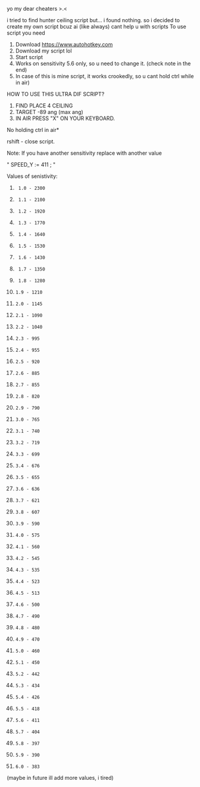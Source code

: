 yo my dear cheaters >.<

i tried to find hunter ceiling script but... i found nothing.
so i decided to create my own script bcuz ai (like always) cant help u with scripts
To use script you need 

1) Download https://www.autohotkey.com
2) Download my script lol
3) Start script
4) Works on sensitivity 5.6 only, so u need to change it. (check note in the end)
5) In case of this is mine script, it works crookedly, so u cant hold ctrl while in air) 

HOW TO USE THIS ULTRA DIF SCRIPT?

1) FIND PLACE 4 CEILING
2) TARGET -89 ang (max ang)
3) IN AIR PRESS "X" ON YOUR KEYBOARD.

No holding ctrl in air*

rshift - close script.

Note: 
If you have another sensitivity replace with another value

" SPEED_Y := 411 ; "

Values of senistivity:

1)      1.0 - 2300
2)      1.1 - 2100
3)      1.2 - 1920
4)      1.3 - 1770
5)      1.4 - 1640
6)      1.5 - 1530
7)      1.6 - 1430
8)      1.7 - 1350
9)      1.8 - 1280
10)     1.9 - 1210
11)     2.0 - 1145
12)     2.1 - 1090
13)     2.2 - 1040
14)     2.3 - 995
15)     2.4 - 955
16)     2.5 - 920
17)     2.6 - 885
18)     2.7 - 855
19)     2.8 - 820
20)     2.9 - 790
21)     3.0 - 765
22)     3.1 - 740
23)     3.2 - 719
24)     3.3 - 699
25)     3.4 - 676
26)     3.5 - 655
27)     3.6 - 636
28)     3.7 - 621
29)     3.8 - 607
30)     3.9 - 590
31)     4.0 - 575
32)     4.1 - 560
33)     4.2 - 545
34)     4.3 - 535
35)     4.4 - 523
36)     4.5 - 513
37)     4.6 - 500
38)     4.7 - 490
39)     4.8 - 480
40)     4.9 - 470
41)     5.0 - 460
42)     5.1 - 450
43)     5.2 - 442
44)     5.3 - 434
45)     5.4 - 426
46)     5.5 - 418
47)     5.6 - 411
48)     5.7 - 404
49)     5.8 - 397
50)     5.9 - 390
51)     6.0 - 383
(maybe in future ill add more values, i tired)